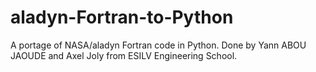 # aladyn-Fortran-to-Python
A portage of NASA/aladyn Fortran code in Python. Done by Yann ABOU JAOUDE and Axel Joly from ESILV Engineering School.
